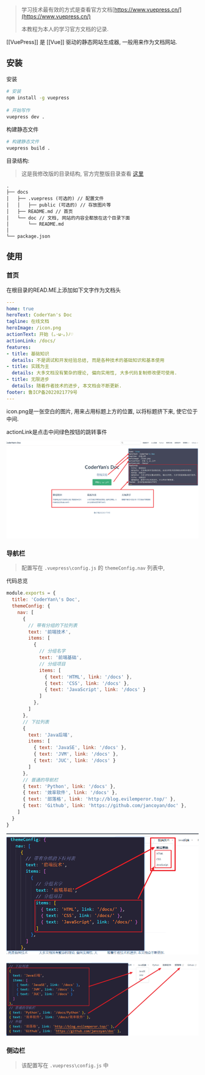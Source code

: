 
> 学习技术最有效的方式是查看官方文档[https://www.vuepress.cn/](https://www.vuepress.cn/)
> 
> 本教程为本人的学习官方文档的记录.

[[VuePress]] 是 [[Vue]] 驱动的静态网站生成器, 一般用来作为文档网站.

## 安装

安装

```bash
# 安装
npm install -g vuepress

# 开始写作
vuepress dev .
```

构建静态文件

```bash
# 构建静态文件
vuepress build .
```

目录结构: 

> 这是我修改版的目录结构, 官方完整版目录查看 [这里](https://www.vuepress.cn/guide/directory-structure.html#%E9%BB%98%E8%AE%A4%E7%9A%84%E9%A1%B5%E9%9D%A2%E8%B7%AF%E7%94%B1)

```
.
├── docs
│   ├── .vuepress (可选的) // 配置文件
│   │   ├── public (可选的) // 存放图片等
│   ├── README.md // 首页
│   └── doc // 文档, 网站的内容全都放在这个目录下面
│       └── README.md
│   
└── package.json
```


## 使用

### 首页

在根目录的READ.ME上添加如下文字作为文档头

```yaml
---
home: true
heroText: CoderYan's Doc
tagline: 在线文档
heroImage: /icon.png
actionText: 开始 (｡･ω･｡)ﾉ♡
actionLink: /docs/
features:
- title: 基础知识
  details: 不是调试和开发经验总结, 而是各种技术的基础知识和基本使用
- title: 实践为主
  details: 大多文档没有繁杂的理论, 偏向实用性, 大多代码复制修改便可使用.
- title: 无限进步
  details: 随着作者技术的进步, 本文档会不断更新.
footer: 鲁ICP备2022021779号
---
```

icon.png是一张空白的图片, 用来占用标题上方的位置, 以将标题挤下来, 使它位于中间.

actionLink是点击中间绿色按钮的跳转事件

![](assets/Pasted%20image%2020220907081920.png)

### 导航栏

> 配置写在  `.vuepress\config.js` 的 `themeConfig.nav` 列表中, 

代码总览

```js
module.exports = {
  title: 'CoderYan\'s Doc',
  themeConfig: {
    nav: [
      {
        // 带有分组的下拉列表
        text: '前端技术',
        items: [
          { 
            // 分组名字
            text: '前端基础', 
            // 分组项目
            items: [
              { text: 'HTML', link: '/docs' },
              { text: 'CSS', link: '/docs' },
              { text: 'JavaScript', link: '/docs' }
            ]
          },
        ]
      },
      // 下拉列表
      {
        text: 'Java后端',
        items: [
          { text: 'JavaSE', link: '/docs' },
          { text: 'JVM', link: '/docs' },
          { text: 'JUC', link: '/docs' }
        ]
      },
      // 普通的导航栏
      { text: 'Python', link: '/docs' },
      { text: '效率软件', link: '/docs' },
      { text: '部落格', link: 'http://blog.evilemperor.top/' },
      { text: 'Github', link: 'https://github.com/jancoyan/doc' },
    ]
  }
}
```

![](assets/Pasted%20image%2020220907083640.png)

![](assets/Pasted%20image%2020220907083740.png)

### 侧边栏

> 该配置写在  `.vuepress\config.js` 中


